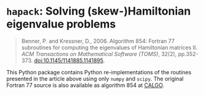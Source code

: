 # `hapack`: Solving (skew-)Hamiltonian eigenvalue problems

> Benner, P. and Kressner, D., 2006.
> Algorithm 854: Fortran 77 subroutines for computing the eigenvalues of Hamiltonian matrices II.
> *ACM Transactions on Mathematical Software (TOMS)*, 32(2), pp.352-373.
> [doi:10.1145/1141885.1141895](https://doi.org/10.1145/1141885.1141895).

This Python package contains Python re-implementations of the routines presented in the article above using only `numpy` and `scipy`.
The original Fortran 77 source is also available as algorithm 854 at [CALGO](https://calgo.acm.org/).

